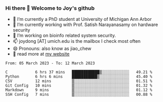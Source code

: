 ### Hi there 👋 Welcome to Joy's github

- 🔭 I’m currently a PhD student at University of Michigan Ann Arbor
- 🌱 I’m currently working with Prof. Satish Narayanasamy on hardware security
- 👯 I’m working on bioinfo related system security. 
- 📫 joydong [AT] umich.edu is the mailbox I check most often
- 😄 Pronouns: also know as jiao_chew
- 💬 read more at [my website](https://joydddd.github.io/)
<!--START_SECTION:waka-->

```text
From: 05 March 2023 - To: 12 March 2023

C            6 hrs 37 mins   ████████████▒░░░░░░░░░░░░   49.21 %
Python       6 hrs 6 mins    ███████████▒░░░░░░░░░░░░░   45.40 %
CSV          12 mins         ▒░░░░░░░░░░░░░░░░░░░░░░░░   01.51 %
Git Config   10 mins         ▒░░░░░░░░░░░░░░░░░░░░░░░░   01.32 %
Markdown     9 mins          ▒░░░░░░░░░░░░░░░░░░░░░░░░   01.12 %
SSH Config   7 mins          ▒░░░░░░░░░░░░░░░░░░░░░░░░   00.88 %
```

<!--END_SECTION:waka-->
